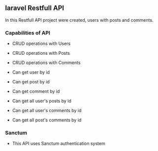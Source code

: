 ## laravel Restfull API
In this Restfull API project were created, users with posts and comments.

### Capabilities of API
- CRUD operations with Users
- CRUD operations with Posts
- CRUD operations with Comments

- Can get user by id
- Can get post by id
- Can get comment by id

- Can get all user's posts by id
- Can get all user's comments by id
- Can get all post's comments by id

### Sanctum
+ This API uses Sanctum authentication system 
